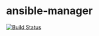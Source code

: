 # ansible-manager
[![Build Status](https://travis-ci.org/telminov/ansible-manager.svg?branch=master)](https://travis-ci.org/telminov/ansible-manager)

